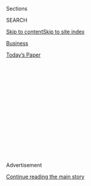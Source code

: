 <div id="app">

<div>

<div>

<div>

<div class="NYTAppHideMasthead css-1q2w90k e1suatyy0">

<div class="section css-ui9rw0 e1suatyy2">

<div class="css-eph4ug er09x8g0">

<div class="css-6n7j50">

</div>

<span class="css-1dv1kvn">Sections</span>

<div class="css-10488qs">

<span class="css-1dv1kvn">SEARCH</span>

</div>

[Skip to content](#site-content)[Skip to site
index](#site-index)

</div>

<div id="masthead-section-label" class="css-1wr3we4 eaxe0e00">

[Business](https://www.nytimes3xbfgragh.onion/section/business)

</div>

<div class="css-10698na e1huz5gh0">

</div>

</div>

<div id="masthead-bar-one" class="section hasLinks css-15hmgas e1csuq9d3">

<div class="css-uqyvli e1csuq9d0">

</div>

<div class="css-1uqjmks e1csuq9d1">

</div>

<div class="css-9e9ivx">

[](https://myaccount.nytimes3xbfgragh.onion/auth/login?response_type=cookie&client_id=vi)

</div>

<div class="css-1bvtpon e1csuq9d2">

[Today’s
Paper](https://www.nytimes3xbfgragh.onion/section/todayspaper)

</div>

</div>

</div>

</div>

<div data-aria-hidden="false">

<div id="site-content" data-role="main">

<div>

<div class="css-1aor85t" style="opacity:0.000000001;z-index:-1;visibility:hidden">

<div class="css-1hqnpie">

<div class="css-epjblv">

<span class="css-17xtcya">[Business](/section/business)</span><span class="css-x15j1o">|</span><span class="css-fwqvlz">Targeting
WeChat, Trump Takes Aim at China’s Bridge to the
World</span>

</div>

<div class="css-k008qs">

<div class="css-1iwv8en">

<span class="css-18z7m18"></span>

<div>

</div>

</div>

<span class="css-1n6z4y">https://nyti.ms/33xiOzb</span>

<div class="css-1705lsu">

<div class="css-4xjgmj">

<div class="css-4skfbu" data-role="toolbar" data-aria-label="Social Media Share buttons, Save button, and Comments Panel with current comment count" data-testid="share-tools">

  - 
  - 
  - 
  - 
    
    <div class="css-6n7j50">
    
    </div>

  - 
  - 

</div>

</div>

</div>

</div>

</div>

</div>

<div id="NYT_TOP_BANNER_REGION" class="css-13pd83m">

</div>

<div id="top-wrapper" class="css-1sy8kpn">

<div id="top-slug" class="css-l9onyx">

Advertisement

</div>

[Continue reading the main
story](#after-top)

<div class="ad top-wrapper" style="text-align:center;height:100%;display:block;min-height:250px">

<div id="top" class="place-ad" data-position="top" data-size-key="top">

</div>

</div>

<div id="after-top">

</div>

</div>

<div>

<div id="sponsor-wrapper" class="css-1hyfx7x">

<div id="sponsor-slug" class="css-19vbshk">

Supported by

</div>

[Continue reading the main
story](#after-sponsor)

<div id="sponsor" class="ad sponsor-wrapper" style="text-align:center;height:100%;display:block">

</div>

<div id="after-sponsor">

</div>

</div>

<div class="css-186x18t">

</div>

<div class="css-1vkm6nb ehdk2mb0">

# Targeting WeChat, Trump Takes Aim at China’s Bridge to the World

</div>

The all-purpose app, which the administration is restricting along with
TikTok, is how many Chinese living abroad stay in touch with one
another, and with people back home.

<div class="css-79elbk" data-testid="photoviewer-wrapper">

<div class="css-z3e15g" data-testid="photoviewer-wrapper-hidden">

</div>

<div class="css-1a48zt4 ehw59r15" data-testid="photoviewer-children">

![<span class="css-16f3y1r e13ogyst0" data-aria-hidden="true">A Chinese
construction worker in Colombo, Sri Lanka, chatting with his wife on
WeChat in
2018.</span><span class="css-cnj6d5 e1z0qqy90" itemprop="copyrightHolder"><span class="css-1ly73wi e1tej78p0">Credit...</span><span><span>Adam
Dean for The New York
Times</span></span></span>](https://static01.graylady3jvrrxbe.onion/images/2020/08/07/world/07china-wechat-1/merlin_139155753_efcaf9ee-1c9a-4a78-9a29-81cfc90402bf-articleLarge.jpg?quality=75&auto=webp&disable=upscale)

</div>

</div>

<div class="css-18e8msd">

<div class="css-pdw9fk epjyd6m0">

<div class="css-1txwxcy ey68jwv0" data-aria-hidden="true">

[![Paul
Mozur](https://static01.graylady3jvrrxbe.onion/images/2018/10/15/multimedia/author-paul-mozur/author-paul-mozur-thumbLarge.png
"Paul Mozur")](https://www.nytimes3xbfgragh.onion/by/paul-mozur)[![Raymond
Zhong](https://static01.graylady3jvrrxbe.onion/images/2018/10/15/multimedia/author-raymond-zhong/author-raymond-zhong-thumbLarge.png
"Raymond Zhong")](https://www.nytimes3xbfgragh.onion/by/raymond-zhong)

</div>

<div class="css-1baulvz">

By [<span class="css-1baulvz" itemprop="name">Paul
Mozur</span>](https://www.nytimes3xbfgragh.onion/by/paul-mozur) and
[<span class="css-1baulvz last-byline" itemprop="name">Raymond
Zhong</span>](https://www.nytimes3xbfgragh.onion/by/raymond-zhong)

</div>

</div>

  - 
    
    <div class="css-ld3wwf e16638kd2">
    
    Aug. 7, 2020Updated <span class="css-epvm6">3:19 p.m.
    ET</span>
    
    </div>

  - 
    
    <div class="css-4xjgmj">
    
    <div class="css-pvvomx" data-role="toolbar" data-aria-label="Social Media Share buttons, Save button, and Comments Panel with current comment count" data-testid="share-tools">
    
      - 
      - 
      - 
      - 
        
        <div class="css-6n7j50">
        
        </div>
    
      - 
      - 
    
    </div>
    
    </div>

</div>

</div>

<div class="section meteredContent css-1r7ky0e" name="articleBody" itemprop="articleBody">

<div class="css-1fanzo5 StoryBodyCompanionColumn">

<div class="css-53u6y8">

TAIPEI, Taiwan — In China, [WeChat does
more](https://www.nytimes3xbfgragh.onion/video/technology/100000004574648/china-internet-wechat.html)
than any app rightfully should. People use it to talk, shop, share
photos, pay bills, get their news and send money.

With much of the Chinese internet [locked behind a
wall](https://www.nytimes3xbfgragh.onion/2014/09/22/business/international/china-clamps-down-on-web-pinching-companies-like-google.html)
of filters and censors, the country’s everything app is also one of the
few digital bridges connecting China to the rest of the world. It is the
way exchange students talk to their families, immigrants keep up with
relatives and much of the Chinese diaspora swaps memes, gossip and
videos.

Now, that bridge is threatening to crumble.

Late Thursday, the Trump administration [issued an executive
order](https://www.nytimes3xbfgragh.onion/2020/08/06/technology/trump-wechat-tiktok-china.html?smid=tw-share)
that could pull China’s most important app from Apple and Google stores
across the world and prevent American companies from doing business with
its parent company, Tencent. Light on details, [the
decree](https://www.whitehouse.gov/presidential-actions/executive-order-addressing-threat-posed-wechat/)
could prove cosmetic, crushing or something in between.

If enforced strongly when it takes effect in 45 days, the order will
take dead aim at China’s single most [groundbreaking internet
product](https://www.nytimes3xbfgragh.onion/2017/07/16/business/china-cash-smartphone-payments.html),
which [1.2 billion
people](https://mp.weixin.qq.com/s/IH09J0CGOJqaYHFWXC4fNw) use every
month. An effective ban on the app in the United States would cut short
millions of conversations between investors, business partners, family
members and friends. The threat alone will likely start a new chapter in
the [deepening
standoff](https://www.nytimes3xbfgragh.onion/2020/07/14/world/asia/cold-war-china-us.html)
between China and the United States over the future of technology.

</div>

</div>

<div class="css-1fanzo5 StoryBodyCompanionColumn">

<div class="css-53u6y8">

Taken together with [Thursday’s twin
order](https://www.whitehouse.gov/presidential-actions/executive-order-addressing-threat-posed-tiktok/)
against the [Chinese-owned video app
TikTok](https://www.nytimes3xbfgragh.onion/2020/08/03/technology/tiktok-bytedance-us-china.html),
the move against WeChat marks a shift in the American approach to the
Great Firewall, which for years has kept companies like Facebook and
Google from operating in China. Restricting WeChat and TikTok could be
the first steps in an eye-for-an-eye reprisal.

While TikTok may be the fad of the moment in the United States, WeChat
is far more important in China. A digital bedrock of daily life, WeChat
emerged as a tool for the Chinese authorities to impose social controls.
Within China, the app is heavily censored and monitored by a newly
empowered force of [internet
police](https://www.nytimes3xbfgragh.onion/2020/03/16/business/china-coronavirus-internet-police.html).

</div>

</div>

<div class="css-79elbk" data-testid="photoviewer-wrapper">

<div class="css-z3e15g" data-testid="photoviewer-wrapper-hidden">

</div>

<div class="css-1a48zt4 ehw59r15" data-testid="photoviewer-children">

![<span class="css-16f3y1r e13ogyst0" data-aria-hidden="true">A Beijing
newsstand with QR codes for WeChat, whose many functions include an
online payment system, and for a competitor,
Alipay. </span><span class="css-cnj6d5 e1z0qqy90" itemprop="copyrightHolder"><span class="css-1ly73wi e1tej78p0">Credit...</span><span>Ng
Han Guan/Associated
Press</span></span>](https://static01.graylady3jvrrxbe.onion/images/2020/08/07/world/07china-wechat-4/merlin_174797511_7a75afea-4af3-4125-8b52-d97198a1b86f-articleLarge.jpg?quality=75&auto=webp&disable=upscale)

</div>

</div>

<div class="css-1fanzo5 StoryBodyCompanionColumn">

<div class="css-53u6y8">

Outside China’s borders, the app has become a key conduit for the spread
of [Beijing’s
propaganda](https://www.nytimes3xbfgragh.onion/2018/03/02/technology/china-technology-censorship-borders-expansion.html).
Chinese security forces have also regularly used WeChat to intimidate
and silence members of the Chinese diaspora, including minority Uighurs
[seeking to raise
awareness](https://www.nytimes3xbfgragh.onion/2019/08/15/podcasts/the-daily/china-xinjiang-uighur-detention.html)
of harsh crackdowns in their homeland in western China.

“The downside of this executive order is that it’s addressing these
concerns by taking steps that also make it harder to directly
communicate with ordinary people in China,” said Sheena Greitens, an
associate professor at the University of Texas at Austin.

</div>

</div>

<div class="css-1fanzo5 StoryBodyCompanionColumn">

<div class="css-53u6y8">

“It puts this administration’s policy into conflict with another one of
its stated goals: to maintain openness and friendly connections with the
Chinese people,” she added.

While WeChat and its owner have long straddled the [uncomfortable
divides](https://www.nytimes3xbfgragh.onion/2017/09/17/technology/facebook-government-regulations.html)
that separate China’s internet from the world, they have rarely come
under such direct scrutiny from the United States.

Created as the copycat brainchild of a Tencent engineer, Allen Zhang,
WeChat mostly failed to catch on in overseas markets, even as the
company spent hundreds of millions in marketing dollars to compete with
WhatsApp. The app’s reliance on other Chinese apps in the [isolated
Chinese internet
ecosystem](https://www.nytimes3xbfgragh.onion/2016/08/10/technology/china-homegrown-internet-companies-rest-of-the-world.html)
probably hurt its chances, even as its innovations transformed life
within China.

Outside China, it has mainly been a tether for the Chinese diaspora to
their homeland.

May Han, a Chinese-born American, moved to the United States with her
family when she was 9. Lonely when she first arrived, Ms. Han was
encouraged by her parents to use another Tencent chat service, QQ, to
keep up with her elementary school friends in China. They also hoped it
would help her remember Chinese.

Eventually she made the jump to WeChat, where she still whiles away her
online days chatting with about 350 friends and relatives, many of them
in China. Now an environmental science major at the University of
California, San Diego, Ms. Han said WeChat had become the cultural glue
that held together much of her Chinese
community.

</div>

</div>

<div class="css-79elbk" data-testid="photoviewer-wrapper">

<div class="css-z3e15g" data-testid="photoviewer-wrapper-hidden">

</div>

<div class="css-1a48zt4 ehw59r15" data-testid="photoviewer-children">

<div class="css-1xdhyk6 erfvjey0">

<span class="css-1ly73wi e1tej78p0">Image</span>

<div class="css-zjzyr8">

<div data-testid="lazyimage-container" style="height:257.77777777777777px">

</div>

</div>

</div>

<span class="css-16f3y1r e13ogyst0" data-aria-hidden="true">Representatives
of Tencent, WeChat’s parent company, at the Global Mobile Internet
Conference in Beijing in
2017. </span><span class="css-cnj6d5 e1z0qqy90" itemprop="copyrightHolder"><span class="css-1ly73wi e1tej78p0">Credit...</span><span>Mark
Schiefelbein/Associated Press</span></span>

</div>

</div>

<div class="css-1fanzo5 StoryBodyCompanionColumn">

<div class="css-53u6y8">

“If we can’t use WeChat, our connections to China will decrease or even
vanish,” she said. “Most of us have got used to using WeChat, especially
older generations. Changing an app is not easy for them; it means
changing their lifestyle.”

</div>

</div>

<div class="css-1fanzo5 StoryBodyCompanionColumn">

<div class="css-53u6y8">

Some of her friends, she said, had already begun posting links to Line,
a messaging app popular in Japan, in case they were forced to switch. To
Ms. Han, the order seemed un-American.

“Trump is violating our rights to connect with our families and friends.
If WeChat is really banned, the executive order seems rather
unconstitutional — it violates the First Amendment,” she said. “It may
sound exaggerated here, but I do hope WeChat won’t be blocked.”

The order could end up restricting a variety of dealings between
Americans and Tencent.

American companies could, for instance, be barred from advertising on
WeChat, cutting them off from a key channel for reaching China’s vast
consumer market. Tencent could be prohibited from distributing WeChat
through Apple’s and Google’s app stores, which could leave users unable
to receive software updates, or unable to use the app entirely.

Apple and Google did not respond to requests for comment.

The White House order could even prevent Tencent from buying American
equipment for the servers from which it operates WeChat. If the company
uses those same servers to run other internet products and services, a
wider swath of its business could be affected, said David Dai, an
analyst in Hong Kong with the investment research firm Sanford C.
Bernstein.

This would be the “worst-case scenario” for Tencent, Mr. Dai wrote in a
research note on Friday.

Tencent, which has a market capitalization well above $600 billion, said
on Friday that it was reviewing the executive order “to get a full
understanding.” The company’s shares fell almost 6 percent in Friday
trading on the Hong Kong Stock Exchange.

[TikTok said](https://newsroom.tiktok.com/en-us/tiktok-responds) it was
“shocked” by the White House order, which it said had been issued
“without any due process.”

At a daily news briefing on Friday, the Chinese Ministry of Foreign
Affairs spokesman Wang Wenbin called the order a “nakedly hegemonic
act,” saying that “on the pretext of national security, the U.S.
frequently abuses national power and unreasonably suppresses relevant
enterprises.”

</div>

</div>

<div class="css-1fanzo5 StoryBodyCompanionColumn">

<div class="css-53u6y8">

Tencent’s own products may have struggled to break through in Western
countries. But it has built up a wide-ranging, if low-key, presence in
the United States through investments and partnerships — all of which
could be affected if the White House order results in a broad ban on
working with Tencent.

Some of the company’s most significant overseas forays have been in
video games, which account for much of its worldwide revenue. Tencent
owns Riot Games, the developer behind League of Legends, and a large
share of Epic Games, which makes Fortnite. The company’s film unit,
Tencent Pictures, has been involved in Hollywood blockbusters including
“Wonder Woman” and the most recent “Terminator”
movie.

</div>

</div>

<div class="css-79elbk" data-testid="photoviewer-wrapper">

<div class="css-z3e15g" data-testid="photoviewer-wrapper-hidden">

</div>

<div class="css-1a48zt4 ehw59r15" data-testid="photoviewer-children">

<div class="css-1xdhyk6 erfvjey0">

<span class="css-1ly73wi e1tej78p0">Image</span>

<div class="css-zjzyr8">

<div data-testid="lazyimage-container" style="height:257.77777777777777px">

</div>

</div>

</div>

<span class="css-16f3y1r e13ogyst0" data-aria-hidden="true">An ad for
WeChat at Hong Kong’s international airport in
2017.</span><span class="css-cnj6d5 e1z0qqy90" itemprop="copyrightHolder"><span class="css-1ly73wi e1tej78p0">Credit...</span><span>Richard
A. Brooks/Agence France-Presse — Getty Images</span></span>

</div>

</div>

<div class="css-1fanzo5 StoryBodyCompanionColumn">

<div class="css-53u6y8">

Tencent has also taken stakes in companies with less direct connections
to its own businesses, including the electric carmaker Tesla and the
social media company Snap. It has even invested in [the Chinese
operations of Tim
Hortons](https://weibo.com/6969784101/J1y7JuKuM?from=page_1006066969784101_profile&wvr=6&mod=weibotime),
the Canadian coffee chain, to aid in the company’s expansion in China.

As Tencent’s global WeChat expansion foundered, the company tried to buy
WhatsApp but was beaten out by Facebook. If Tencent had succeeded, it
may well have looked more like ByteDance, the other Chinese internet
company in the cross hairs of the Trump administration. ByteDance’s
best-known app, TikTok, got a big boost with its [takeover of
Musical.ly](https://www.nytimes3xbfgragh.onion/2017/11/10/business/dealbook/musically-sold-app-video.html),
a short-video app built by Chinese entrepreneurs that had found success
in Europe and the United States.

Both companies’ workarounds functioned only because Washington did not
follow Beijing’s censorship cues. That may now be changing, though Yaqiu
Wang, a researcher with Human Rights Watch, said the Trump
administration’s executive orders looked puny compared with Beijing’s
Great Firewall. While they raise free speech questions, she said, the
concerns about WeChat’s role in democracies are very real.

“For many overseas Chinese, the popularity and multifunctionality of
WeChat has made apps popular outside of China unnecessary,” she said.

</div>

</div>

<div class="css-1fanzo5 StoryBodyCompanionColumn">

<div class="css-53u6y8">

“That means the Chinese government is able to control a significant
portion of the information overseas Chinese receive, even outside its
borders,” she added. “This could have real domestic political
implications, as many members of the Chinese diaspora are voters of the
countries they reside in and are, or can be, politically mobilized.”

Lin Qiqing contributed research.

</div>

</div>

<div>

</div>

</div>

<div>

</div>

<div>

</div>

<div>

</div>

<div>

<div id="bottom-wrapper" class="css-1ede5it">

<div id="bottom-slug" class="css-l9onyx">

Advertisement

</div>

[Continue reading the main
story](#after-bottom)

<div id="bottom" class="ad bottom-wrapper" style="text-align:center;height:100%;display:block;min-height:90px">

</div>

<div id="after-bottom">

</div>

</div>

</div>

</div>

</div>

## Site Index

<div>

</div>

## Site Information Navigation

  - [© <span>2020</span> <span>The New York Times
    Company</span>](https://help.nytimes3xbfgragh.onion/hc/en-us/articles/115014792127-Copyright-notice)

<!-- end list -->

  - [NYTCo](https://www.nytco.com/)
  - [Contact
    Us](https://help.nytimes3xbfgragh.onion/hc/en-us/articles/115015385887-Contact-Us)
  - [Work with us](https://www.nytco.com/careers/)
  - [Advertise](https://nytmediakit.com/)
  - [T Brand Studio](http://www.tbrandstudio.com/)
  - [Your Ad
    Choices](https://www.nytimes3xbfgragh.onion/privacy/cookie-policy#how-do-i-manage-trackers)
  - [Privacy](https://www.nytimes3xbfgragh.onion/privacy)
  - [Terms of
    Service](https://help.nytimes3xbfgragh.onion/hc/en-us/articles/115014893428-Terms-of-service)
  - [Terms of
    Sale](https://help.nytimes3xbfgragh.onion/hc/en-us/articles/115014893968-Terms-of-sale)
  - [Site
    Map](https://spiderbites.nytimes3xbfgragh.onion)
  - [Help](https://help.nytimes3xbfgragh.onion/hc/en-us)
  - [Subscriptions](https://www.nytimes3xbfgragh.onion/subscription?campaignId=37WXW)

</div>

</div>

</div>

</div>

